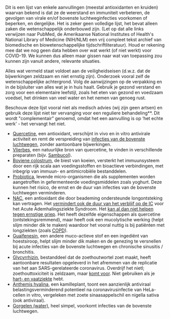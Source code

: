 Dit is een lijst van enkele aanvullingen (meestal antioxidanten en kruiden) waarvan bekend is dat ze de weerstand en immuniteit verbeteren, de gevolgen van virale en/of bovenste luchtweginfecties voorkomen of beperken, en dergelijke. Het is zeker geen volledige lijst,  het bevat alleen zaken die wetenschappelijk onderbouwd zijn. (Let op dat alle links verwijzen naar PubMed, de Amerikaanse National Institutes of Health's National Library of Medicine (NIH/NLM) een vrij compleet tekst archief van biomedische en biowetenschappelijke tijdschriftliteratuur). Houd er rekening mee dat we nog geen data hebben over wat werkt (of niet werkt) voor COVID-19. We kunnen dus alleen maar gissen naar wat van toepassing zou kunnen zijn vanuit andere, relevante situaties. 

Alles wat vermeld staat voldoet aan de veiligheidseisen (d.w.z. dat de bijwerkingen zeldzaam en niet ernstig zijn). Onderzoek vooral zelf de wetenschappelijke achtergrond. Volg de aanwijzingen op de verpakking en in de bijsluiter van alles wat je in huis haalt. Gebruik je gezond verstand en zorg voor een elementaire leefstijl, zoals het eten van gezond en voedzaam voedsel, het drinken van veel water en het nemen van genoeg rust.

Beschouw deze lijst vooral niet als medisch advies (wij zijn geen artsen) en gebruik deze lijst niet ter vervanging voor een reguliere behandeling**. Dit wordt "complementair” genoemd, omdat het een aanvulling is op ‘het echte werk’ - het vervangt het niet. 

* [Quercetine](https://www.ncbi.nlm.nih.gov/pmc/articles/PMC3360794/), een antioxidant, verschijnt in vivo en in vitro antivirale activiteit en remt de verspreiding van [infecties van de bovenste luchtwegen](https://www.ncbi.nlm.nih.gov/pmc/articles/PMC4863266/), zonder aantoonbare bijwerkingen. 
* [Vlierbes](https://www.ncbi.nlm.nih.gov/pmc/articles/PMC6124954/), een natuurlijke bron van quercetine, te vinden in verschillende preparaten (bijv. [Sambucol](https://www.amazon.de/dp/B005039D78/ref=sr_1_8?keywords=sambucol&qid=1584023224&sr=8-8)).
* [Boviene colostrum](https://www.ncbi.nlm.nih.gov/pmc/articles/PMC6124954/), de biest van koeien, versterkt het immuunsysteem door een rijk scala aan voedingsstoffen en bioactieve verbindingen, met inbegrip van immuun- en antimicrobiële bestanddelen.
* [Probiotica](https://www.ncbi.nlm.nih.gov/pmc/articles/PMC6124954/), levende micro-organismen die als supplementen worden aangetroffen in  gefermenteerde voedingsmiddelen zoals yoghurt. Deze kunnen het risico, de ernst en de duur van infecties van de bovenste luchtwegen verminderen. 
* [NAC](https://www.ncbi.nlm.nih.gov/pmc/articles/PMC5937299/), een antioxidant die door beademing ondersteunde longontsteking kan vertragen. Het [vermindert ook de duur van het verblijf op de IC](https://www.ncbi.nlm.nih.gov/pmc/articles/PMC5590037/) voor het Acute Ademhalingsziekte Syndroom. Het [kan al dan niet helpen tegen ernstige griep](https://www.ncbi.nlm.nih.gov/pmc/articles/PMC5801167/). Het heeft dezelfde eigenschappen als quercetine (ontstekingsremmend), maar heeft ook een mucolytische werking (helpt slijm minder dik te maken) waardoor het vooral nuttig is bij patiënten met longziekten (zoals [COPD](https://www.ncbi.nlm.nih.gov/pmc/articles/PMC4245155/)). 
* [Guaifenesin](https://www.ncbi.nlm.nih.gov/pmc/articles/PMC5724298/), een andere muco-actieve stof en een ingediënt van hoestsiroop, helpt slijm minder dik maken en de genezing te versnellen bij acute infecties van de bovenste luchtwegen en chronische sinusitis / bronchitis. 
* [Glycyrrhizin](https://www.ncbi.nlm.nih.gov/pubmed/12814717), bestanddeel dat de zoethoutwortel zoet maakt, heeft aantoonbare resultaten opgeleverd in het afremmen van de replicatie van het aan SARS-gerelateerde coronavirus. Overdrijf het nietl; zoethouttoxiciteit is zeldzaam, maar [komt voor](https://emedicine.medscape.com/article/817578-clinical). Niet gebruiken als je [hart- en vaatziekte](https://www.ncbi.nlm.nih.gov/pmc/articles/PMC6836258/) hebt. 
* [Anthemis hyalina](https://www.ncbi.nlm.nih.gov/pmc/articles/PMC3933739/), een kamilleplant, toont een aanzienlijk antiviraal belastingsverminderend potentieel na coronavirusinfectie van HeLa-cellen in vitro, vergeleken met zoete sinaasappelschil en nigella sativa (ook antiviraal). 
* [Gorgelen (water)](https://www.ncbi.nlm.nih.gov/pubmed/16242593), heel simpel, voorkomt infecties van de bovenste luchtwegen.
